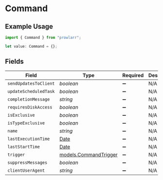 # Command

## Example Usage

```typescript
import { Command } from "prowlarr";

let value: Command = {};
```

## Fields

| Field                                                                                         | Type                                                                                          | Required                                                                                      | Description                                                                                   |
| --------------------------------------------------------------------------------------------- | --------------------------------------------------------------------------------------------- | --------------------------------------------------------------------------------------------- | --------------------------------------------------------------------------------------------- |
| `sendUpdatesToClient`                                                                         | *boolean*                                                                                     | :heavy_minus_sign:                                                                            | N/A                                                                                           |
| `updateScheduledTask`                                                                         | *boolean*                                                                                     | :heavy_minus_sign:                                                                            | N/A                                                                                           |
| `completionMessage`                                                                           | *string*                                                                                      | :heavy_minus_sign:                                                                            | N/A                                                                                           |
| `requiresDiskAccess`                                                                          | *boolean*                                                                                     | :heavy_minus_sign:                                                                            | N/A                                                                                           |
| `isExclusive`                                                                                 | *boolean*                                                                                     | :heavy_minus_sign:                                                                            | N/A                                                                                           |
| `isTypeExclusive`                                                                             | *boolean*                                                                                     | :heavy_minus_sign:                                                                            | N/A                                                                                           |
| `name`                                                                                        | *string*                                                                                      | :heavy_minus_sign:                                                                            | N/A                                                                                           |
| `lastExecutionTime`                                                                           | [Date](https://developer.mozilla.org/en-US/docs/Web/JavaScript/Reference/Global_Objects/Date) | :heavy_minus_sign:                                                                            | N/A                                                                                           |
| `lastStartTime`                                                                               | [Date](https://developer.mozilla.org/en-US/docs/Web/JavaScript/Reference/Global_Objects/Date) | :heavy_minus_sign:                                                                            | N/A                                                                                           |
| `trigger`                                                                                     | [models.CommandTrigger](../models/commandtrigger.md)                                          | :heavy_minus_sign:                                                                            | N/A                                                                                           |
| `suppressMessages`                                                                            | *boolean*                                                                                     | :heavy_minus_sign:                                                                            | N/A                                                                                           |
| `clientUserAgent`                                                                             | *string*                                                                                      | :heavy_minus_sign:                                                                            | N/A                                                                                           |